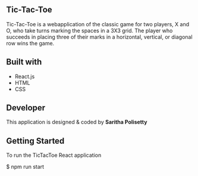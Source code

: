 ## Tic-Tac-Toe

<p> Tic-Tac-Toe is a webapplication of the classic game for two players, X and O, who take turns marking the spaces in a 3X3 grid.
    The player who succeeds in placing three of their marks in a horizontal, vertical, or diagonal row wins the game. </p>
    
## Built with

<ul>
<li> React.js </li>
<li> HTML </li>
<li> CSS </li>
</ul>

## Developer

This application is designed & coded by <Strong> Saritha Polisetty </Strong>

## Getting Started

To run the TicTacToe React application

$ npm run start 

